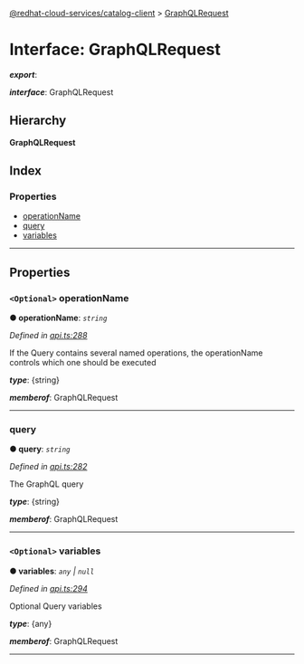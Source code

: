[@redhat-cloud-services/catalog-client](../README.md) > [GraphQLRequest](../interfaces/graphqlrequest.md)

# Interface: GraphQLRequest

*__export__*: 

*__interface__*: GraphQLRequest

## Hierarchy

**GraphQLRequest**

## Index

### Properties

* [operationName](graphqlrequest.md#operationname)
* [query](graphqlrequest.md#query)
* [variables](graphqlrequest.md#variables)

---

## Properties

<a id="operationname"></a>

### `<Optional>` operationName

**● operationName**: *`string`*

*Defined in [api.ts:288](https://github.com/RedHatInsights/javascript-clients/blob/master/packages/catalog/api.ts#L288)*

If the Query contains several named operations, the operationName controls which one should be executed

*__type__*: {string}

*__memberof__*: GraphQLRequest

___
<a id="query"></a>

###  query

**● query**: *`string`*

*Defined in [api.ts:282](https://github.com/RedHatInsights/javascript-clients/blob/master/packages/catalog/api.ts#L282)*

The GraphQL query

*__type__*: {string}

*__memberof__*: GraphQLRequest

___
<a id="variables"></a>

### `<Optional>` variables

**● variables**: *`any` \| `null`*

*Defined in [api.ts:294](https://github.com/RedHatInsights/javascript-clients/blob/master/packages/catalog/api.ts#L294)*

Optional Query variables

*__type__*: {any}

*__memberof__*: GraphQLRequest

___


